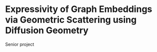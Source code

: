 # Expressivity of Graph Embeddings via Geometric Scattering using Diffusion Geometry
Senior project
